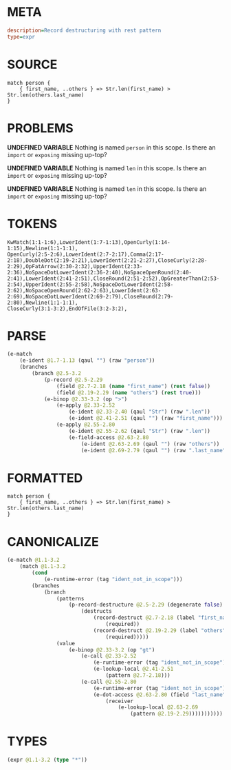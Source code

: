 # META
~~~ini
description=Record destructuring with rest pattern
type=expr
~~~
# SOURCE
~~~roc
match person {
    { first_name, ..others } => Str.len(first_name) > Str.len(others.last_name)
}
~~~
# PROBLEMS
**UNDEFINED VARIABLE**
Nothing is named `person` in this scope.
Is there an `import` or `exposing` missing up-top?

**UNDEFINED VARIABLE**
Nothing is named `len` in this scope.
Is there an `import` or `exposing` missing up-top?

**UNDEFINED VARIABLE**
Nothing is named `len` in this scope.
Is there an `import` or `exposing` missing up-top?

# TOKENS
~~~zig
KwMatch(1:1-1:6),LowerIdent(1:7-1:13),OpenCurly(1:14-1:15),Newline(1:1-1:1),
OpenCurly(2:5-2:6),LowerIdent(2:7-2:17),Comma(2:17-2:18),DoubleDot(2:19-2:21),LowerIdent(2:21-2:27),CloseCurly(2:28-2:29),OpFatArrow(2:30-2:32),UpperIdent(2:33-2:36),NoSpaceDotLowerIdent(2:36-2:40),NoSpaceOpenRound(2:40-2:41),LowerIdent(2:41-2:51),CloseRound(2:51-2:52),OpGreaterThan(2:53-2:54),UpperIdent(2:55-2:58),NoSpaceDotLowerIdent(2:58-2:62),NoSpaceOpenRound(2:62-2:63),LowerIdent(2:63-2:69),NoSpaceDotLowerIdent(2:69-2:79),CloseRound(2:79-2:80),Newline(1:1-1:1),
CloseCurly(3:1-3:2),EndOfFile(3:2-3:2),
~~~
# PARSE
~~~clojure
(e-match
	(e-ident @1.7-1.13 (qaul "") (raw "person"))
	(branches
		(branch @2.5-3.2
			(p-record @2.5-2.29
				(field @2.7-2.18 (name "first_name") (rest false))
				(field @2.19-2.29 (name "others") (rest true)))
			(e-binop @2.33-3.2 (op ">")
				(e-apply @2.33-2.52
					(e-ident @2.33-2.40 (qaul "Str") (raw ".len"))
					(e-ident @2.41-2.51 (qaul "") (raw "first_name")))
				(e-apply @2.55-2.80
					(e-ident @2.55-2.62 (qaul "Str") (raw ".len"))
					(e-field-access @2.63-2.80
						(e-ident @2.63-2.69 (qaul "") (raw "others"))
						(e-ident @2.69-2.79 (qaul "") (raw ".last_name"))))))))
~~~
# FORMATTED
~~~roc
match person {
	{ first_name, ..others } => Str.len(first_name) > Str.len(others.last_name)
}
~~~
# CANONICALIZE
~~~clojure
(e-match @1.1-3.2
	(match @1.1-3.2
		(cond
			(e-runtime-error (tag "ident_not_in_scope")))
		(branches
			(branch
				(patterns
					(p-record-destructure @2.5-2.29 (degenerate false)
						(destructs
							(record-destruct @2.7-2.18 (label "first_name") (ident "first_name")
								(required))
							(record-destruct @2.19-2.29 (label "others") (ident "others")
								(required)))))
				(value
					(e-binop @2.33-3.2 (op "gt")
						(e-call @2.33-2.52
							(e-runtime-error (tag "ident_not_in_scope"))
							(e-lookup-local @2.41-2.51
								(pattern @2.7-2.18)))
						(e-call @2.55-2.80
							(e-runtime-error (tag "ident_not_in_scope"))
							(e-dot-access @2.63-2.80 (field "last_name")
								(receiver
									(e-lookup-local @2.63-2.69
										(pattern @2.19-2.29)))))))))))
~~~
# TYPES
~~~clojure
(expr @1.1-3.2 (type "*"))
~~~
